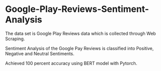 # Google-Play-Reviews-Sentiment-Analysis
The data set is Google Play Reviews data which is collected through Web Scraping. 

Sentiment Analysis of the Google Pay Reviews is classified into Positive, Negative and Neutral Sentiments.

Achieved 100 percent accuracy using BERT model with Pytorch.
